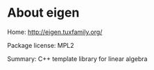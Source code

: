 About eigen
===========

Home: http://eigen.tuxfamily.org/

Package license: MPL2

Summary: C++ template library for linear algebra
